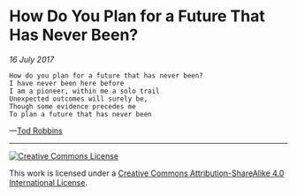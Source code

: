 # How Do You Plan for a Future That Has Never Been?
_16 July 2017_
```
How do you plan for a future that has never been?
I have never been here before
I am a pioneer, within me a solo trail
Unexpected outcomes will surely be,
Though some evidence precedes me
To plan a future that has never been
```
—[Tod Robbins](http://todrobbins.com)

---

<a rel="license" href="http://creativecommons.org/licenses/by-sa/4.0/">
<img alt="Creative Commons License" style="border-width:0" src="https://i.creativecommons.org/l/by-sa/4.0/88x31.png" /></a><br />

This work is licensed under a <a rel="license" href="http://creativecommons.org/licenses/by-sa/4.0/">Creative Commons Attribution-ShareAlike 4.0 International License</a>.